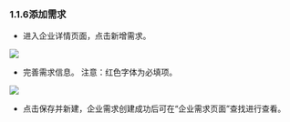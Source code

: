 ### 1.1.6添加需求

* 进入企业详情页面，点击新增需求。

![](https://images-cdn.shimo.im/aQwjTaIPEWIOGmXg/image.png!thumbnail)

* 完善需求信息。
  注意：红色字体为必填项。

![](https://images-cdn.shimo.im/yZmpqI9xsDIkVbBW/image.png!thumbnail)

* 点击保存并新建，企业需求创建成功后可在“企业需求页面”查找进行查看。



